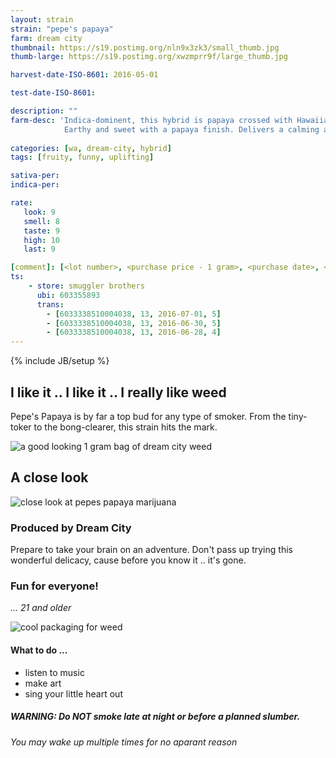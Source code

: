 ```yaml
---
layout: strain
strain: "pepe's papaya"
farm: dream city
thumbnail: https://s19.postimg.org/nln9x3zk3/small_thumb.jpg
thumb-large: https://s19.postimg.org/xwzmprr9f/large_thumb.jpg

harvest-date-ISO-8601: 2016-05-01

test-date-ISO-8601: 

description: ""
farm-desc: 'Indica-dominent, this hybrid is papaya crossed with Hawaiian exoctic. 
            Earthy and sweet with a papaya finish. Delivers a calming and relaxing high.'
            
categories: [wa, dream-city, hybrid]
tags: [fruity, funny, uplifting]

sativa-per: 
indica-per: 

rate:
   look: 9
   smell: 8
   taste: 9
   high: 10
   last: 9

[comment]: [<lot number>, <purchase price - 1 gram>, <purchase date>, <aggr. rating (of 5)>]
ts: 
    - store: smuggler brothers
      ubi: 603355893
      trans: 
        - [6033338510004038, 13, 2016-07-01, 5]
        - [6033338510004038, 13, 2016-06-30, 5]
        - [6033338510004038, 13, 2016-06-28, 4]   
---
```

{% include JB/setup %}

## I like it .. I like it .. I really like weed

Pepe's Papaya is by far a top bud for any type of smoker.
From the tiny-toker to the bong-clearer, this strain hits the mark.

![a good looking 1 gram bag of dream city weed](https://s19.postimg.org/8k2lwvnb3/WP_20160628_20_42_21_Pro.jpg)

## A close look

![close look at pepes papaya marijuana](https://s19.postimg.org/sfylcf4cf/WP_20160628_20_43_01_Pro.jpg)

### Produced by Dream City

Prepare to take your brain on an adventure.
Don't pass up trying this wonderful delicacy, 
cause before you know it .. it's gone.

### Fun for everyone!

*... 21 and older*

![cool packaging for weed](https://s19.postimg.org/hdtidza9v/WP_20160628_20_34_39_Pro.jpg)

#### What to do ...

- listen to music
- make art
- sing your little heart out

##### WARNING: Do NOT smoke late at night or before a planned slumber.
*You may wake up multiple times for no aparant reason*